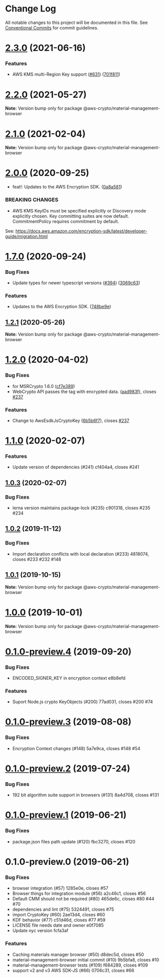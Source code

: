# Change Log

All notable changes to this project will be documented in this file.
See [Conventional Commits](https://conventionalcommits.org) for commit guidelines.

# [2.3.0](https://github.com/aws/aws-encryption-sdk-javascript/compare/v2.2.1...v2.3.0) (2021-06-16)


### Features

* AWS KMS multi-Region Key support ([#631](https://github.com/aws/aws-encryption-sdk-javascript/issues/631)) ([701f811](https://github.com/aws/aws-encryption-sdk-javascript/commit/701f8113a63780f24b52340f63844e425ba0543b))





# [2.2.0](https://github.com/aws/private-aws-encryption-sdk-javascript-staging/compare/@aws-crypto/material-management-browser@2.1.0...@aws-crypto/material-management-browser@2.2.0) (2021-05-27)

**Note:** Version bump only for package @aws-crypto/material-management-browser





# [2.1.0](https://github.com/aws/aws-encryption-sdk-javascript/compare/@aws-crypto/material-management-browser@2.0.0...@aws-crypto/material-management-browser@2.1.0) (2021-02-04)

**Note:** Version bump only for package @aws-crypto/material-management-browser





# [2.0.0](https://github.com/aws/private-aws-encryption-sdk-javascript-staging/compare/@aws-crypto/material-management-browser@1.7.0...@aws-crypto/material-management-browser@2.0.0) (2020-09-25)


* feat!: Updates to the AWS Encryption SDK. ([0a8a581](https://github.com/aws/private-aws-encryption-sdk-javascript-staging/commit/0a8a581ab7c058735310016b819caaec6868c0a7))


### BREAKING CHANGES

* AWS KMS KeyIDs must be specified explicitly or Discovery mode explicitly chosen.
Key committing suites are now default. CommitmentPolicy requires commitment by default.

See: https://docs.aws.amazon.com/encryption-sdk/latest/developer-guide/migration.html





# [1.7.0](https://github.com/aws/private-aws-encryption-sdk-javascript-staging/compare/@aws-crypto/material-management-browser@1.2.1...@aws-crypto/material-management-browser@1.7.0) (2020-09-24)


### Bug Fixes

* Update types for newer typescript versions ([#394](https://github.com/aws/private-aws-encryption-sdk-javascript-staging/issues/394)) ([3069c63](https://github.com/aws/private-aws-encryption-sdk-javascript-staging/commit/3069c631e7b896e7b55b2b0aa1fa12a0a6413abf))


### Features

* Updates to the AWS Encryption SDK. ([748be9e](https://github.com/aws/private-aws-encryption-sdk-javascript-staging/commit/748be9e1799d999a350e9cafbf902d43aeab0aa5))





## [1.2.1](https://github.com/aws/aws-encryption-sdk-javascript/compare/@aws-crypto/material-management-browser@1.2.0...@aws-crypto/material-management-browser@1.2.1) (2020-05-26)

**Note:** Version bump only for package @aws-crypto/material-management-browser





# [1.2.0](https://github.com/aws/aws-encryption-sdk-javascript/compare/@aws-crypto/material-management-browser@1.1.0...@aws-crypto/material-management-browser@1.2.0) (2020-04-02)


### Bug Fixes

* for MSRCrypto 1.6.0 ([cf7e389](https://github.com/aws/aws-encryption-sdk-javascript/commit/cf7e3895aa57b78f89c1c7ec541724f7fe9e6616))
* WebCrypto API passes the tag with encrypted data. ([aad983f](https://github.com/aws/aws-encryption-sdk-javascript/commit/aad983f4bb7846d73f4b1276fd69f8b62090b6d7)), closes [#237](https://github.com/aws/aws-encryption-sdk-javascript/issues/237)


### Features

* Change to AwsEsdkJsCryptoKey ([6b5b6f7](https://github.com/aws/aws-encryption-sdk-javascript/commit/6b5b6f7db1792982a0e43cdec2699cba5ba581ef)), closes [#237](https://github.com/aws/aws-encryption-sdk-javascript/issues/237)





# [1.1.0](/compare/@aws-crypto/material-management-browser@1.0.3...@aws-crypto/material-management-browser@1.1.0) (2020-02-07)


### Features

* Update version of dependencies (#241) cf404a4, closes #241





## [1.0.3](/compare/@aws-crypto/material-management-browser@1.0.2...@aws-crypto/material-management-browser@1.0.3) (2020-02-07)


### Bug Fixes

* lerna version maintains package-lock (#235) c901318, closes #235 #234





## [1.0.2](/compare/@aws-crypto/material-management-browser@1.0.1...@aws-crypto/material-management-browser@1.0.2) (2019-11-12)


### Bug Fixes

* Import declaration conflicts with local declaration (#233) 4818074, closes #233 #232 #148





## [1.0.1](/compare/@aws-crypto/material-management-browser@1.0.0...@aws-crypto/material-management-browser@1.0.1) (2019-10-15)

**Note:** Version bump only for package @aws-crypto/material-management-browser





# [1.0.0](/compare/@aws-crypto/material-management-browser@0.1.0-preview.4...@aws-crypto/material-management-browser@1.0.0) (2019-10-01)

**Note:** Version bump only for package @aws-crypto/material-management-browser





# [0.1.0-preview.4](/compare/@aws-crypto/material-management-browser@0.1.0-preview.3...@aws-crypto/material-management-browser@0.1.0-preview.4) (2019-09-20)


### Bug Fixes

* ENCODED_SIGNER_KEY in encryption context e8b8efd


### Features

* Suport Node.js crypto KeyObjects (#200) 77ad031, closes #200 #74





# [0.1.0-preview.3](/compare/@aws-crypto/material-management-browser@0.1.0-preview.2...@aws-crypto/material-management-browser@0.1.0-preview.3) (2019-08-08)


### Bug Fixes

* Encryption Context changes (#148) 5a7e9ca, closes #148 #54





# [0.1.0-preview.2](/compare/@aws-crypto/material-management-browser@0.1.0-preview.1...@aws-crypto/material-management-browser@0.1.0-preview.2) (2019-07-24)


### Bug Fixes

* 192 bit algorithm suite support in browsers (#131) 8a4d708, closes #131





# [0.1.0-preview.1](/compare/@aws-crypto/material-management-browser@0.1.0-preview.0...@aws-crypto/material-management-browser@0.1.0-preview.1) (2019-06-21)


### Bug Fixes

* package.json files path update (#120) fbc3270, closes #120





# 0.1.0-preview.0 (2019-06-21)


### Bug Fixes

* browser integration (#57) 1285e0e, closes #57
* Browser things for integration module (#56) a2c46c1, closes #56
* Default CMM should not be required (#80) 465de6c, closes #80 #44 #70
* dependencies and lint (#75) 5324491, closes #75
* import CryptoKey (#60) 2ae13d4, closes #60
* KDF behavior (#77) c51d46d, closes #77 #59
* LICENSE file needs date and owner e0f7085
* Update nyc version fcfa3af


### Features

* Caching materials manager browser (#50) d8dec5d, closes #50
* material-management-browser initial commit (#10) 9b5bfa8, closes #10
* material-management-browser tests (#109) f684289, closes #109
* support v2 and v3 AWS SDK-JS (#66) 0706c31, closes #66
